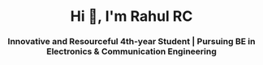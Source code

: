<h1 align="center">Hi 👋, I'm Rahul RC</h1>
<h3 align="center">Innovative and Resourceful 4th-year Student | Pursuing BE in Electronics & Communication Engineering</h3>
